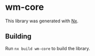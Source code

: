 # wm-core

This library was generated with [Nx](https://nx.dev).

## Building

Run `nx build wm-core` to build the library.
